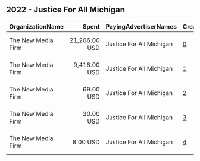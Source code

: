 ## 2022 - Justice For All Michigan 
|OrganizationName|Spent|PayingAdvertiserNames|CreativeUrls|Impressions|Genders|AgeBrackets|CountryCodes|BillingAddresses|CandidateBallotInformation|
|:---|---:|:---|:---|---:|:---|:---|:---|:---|:---|
|The New Media Firm|21,206.00 USD|Justice For All Michigan|[0](https://www.snap.com/political-ads/asset/e68a58cda7d045230c6973b92c50dcb3634182bf262a0e8c4d0b5442a5ab813a?mediaType=mp4)|890,080||18+|united states|"1730 Rhode Island Ave, NW Ste 213,Washington,20036,US"|Justice for All Michigan|
|The New Media Firm|9,418.00 USD|Justice For All Michigan|[1](https://www.snap.com/political-ads/asset/11eb140e9681bd96570a0b99cd9949d3731e312c2723c8bec1e124c6c6bb2468?mediaType=mp4)|388,844||18+|united states|"1730 Rhode Island Ave, NW Ste 213,Washington,20036,US"|Justice for All Michigan|
|The New Media Firm|69.00 USD|Justice For All Michigan|[2](https://www.snap.com/political-ads/asset/daf17b57bddef28b1cbc7e41fc9320f829d1433d1dcab11332fc84d9807257ac?mediaType=mp4)|3,169||18+|united states|"1730 Rhode Island Ave, NW Ste 213,Washington,20036,US"|Justice for All Michigan|
|The New Media Firm|30.00 USD|Justice For All Michigan|[3](https://www.snap.com/political-ads/asset/8d58c27ebe9a60b4d5e3482aad173ab9b93cc9394f36250302ba7ba7722cad25?mediaType=mp4)|1,436||18+|united states|"1730 Rhode Island Ave, NW Ste 213,Washington,20036,US"|Justice for All Michigan|
|The New Media Firm|8.00 USD|Justice For All Michigan|[4](https://www.snap.com/political-ads/asset/c81440b0c07f82d0e3b0315f4fa520a21c4cc3f40808460ed4ebf7f13f3e0a7b?mediaType=mp4)|367||18+|united states|"1730 Rhode Island Ave, NW Ste 213,Washington,20036,US"|Justice for All Michigan|
